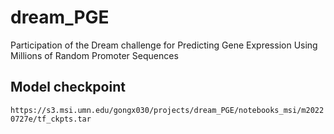 # dream_PGE
Participation of the Dream challenge for Predicting Gene Expression Using Millions of Random Promoter Sequences

## Model checkpoint

`https://s3.msi.umn.edu/gongx030/projects/dream_PGE/notebooks_msi/m20220727e/tf_ckpts.tar`
